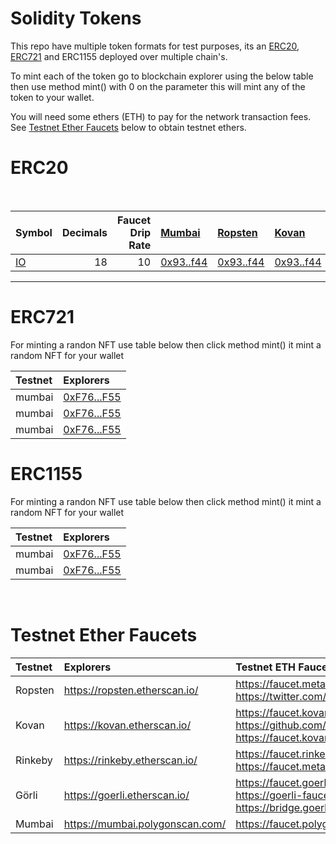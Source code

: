 # Solidity Tokens

This repo have multiple token formats for test purposes, its an [ERC20](#ERC20), [ERC721](#ERC721) and ERC1155 deployed over multiple chain's. 

To mint each of the token go to blockchain explorer using the below table then use method mint() with 0 on the parameter this will mint any of the token to your wallet. 

You will need some ethers (ETH) to pay for the network transaction fees. See [Testnet Ether Faucets](#testnet-ether-faucets) below to obtain testnet ethers.


# ERC20

<br />

Symbol | Decimals | Faucet Drip Rate | [Mumbai](https://mumbai.polygonscan.com/) | [Ropsten](https://ropsten.etherscan.io/) |  [Kovan](https://kovan.etherscan.io/) | [Rinkeby](https://rinkeby.etherscan.io/) | [Görli](https://goerli.etherscan.io/)  
:----- | --------:| ----------------:|:------- |:------- |:------- |:----- |:-----
[IO](contracts/erc20.sol) | 18 | 10 | [0x93..f44](https://mumbai.polygonscan.com/address/0x93cdc98317A07e83a9AA96F69AdA7Af4b37EBf44#code) | [0x93..f44](https://mumbai.polygonscan.com/address/0x93cdc98317A07e83a9AA96F69AdA7Af4b37EBf44#code) | [0x93..f44](https://mumbai.polygonscan.com/address/0x93cdc98317A07e83a9AA96F69AdA7Af4b37EBf44#code) | [0x93..f44](https://mumbai.polygonscan.com/address/0x93cdc98317A07e83a9AA96F69AdA7Af4b37EBf44#code) | [0x93..f44](https://mumbai.polygonscan.com/address/0x93cdc98317A07e83a9AA96F69AdA7Af4b37EBf44#code) | [0x93..f44]


<hr />

# ERC721

For minting a randon NFT use table below then click method mint() it mint a random NFT for your wallet

Testnet   | Explorers                     | 
:-------- |:----------------------------- |
mumbai   | [0xF76...F55](https://mumbai.polygonscan.com/address/0xf601c5489beaCFDB3F318B229114253F7111fA41#code)|
mumbai   | [0xF76...F55](https://mumbai.polygonscan.com/address/0xf601c5489beaCFDB3F318B229114253F7111fA41#code)|
mumbai   | [0xF76...F55](https://mumbai.polygonscan.com/address/0xf601c5489beaCFDB3F318B229114253F7111fA41#code)|


# ERC1155

For minting a randon NFT use table below then click method mint() it mint a random NFT for your wallet

Testnet   | Explorers                     | 
:-------- |:----------------------------- |
mumbai   | [0xF76...F55](https://mumbai.polygonscan.com/address/0x5da9F2d6E8dC4E68923d6c3d88535317ba3bB7eC#code)|
mumbai   | [0xF76...F55](https://mumbai.polygonscan.com/address/0x5da9F2d6E8dC4E68923d6c3d88535317ba3bB7eC#code)|



<br />

# Testnet Ether Faucets

Testnet   | Explorers                     | Testnet ETH Faucets
:-------- |:----------------------------- |:-------------------------
Ropsten   | https://ropsten.etherscan.io/ | https://faucet.metamask.io/<br />https://twitter.com/BokkyPooBah/status/1099498823699714048
Kovan     | https://kovan.etherscan.io/   | https://faucet.kovan.network/<br />https://github.com/kovan-testnet/faucet<br />https://faucet.kovan.radarrelay.com/
Rinkeby   | https://rinkeby.etherscan.io/ | https://faucet.rinkeby.io/<br />https://faucet.metamask.io/
Görli     | https://goerli.etherscan.io/  | https://faucet.goerli.mudit.blog/<br />https://goerli-faucet.slock.it/<br />https://bridge.goerli.com/
Mumbai    | https://mumbai.polygonscan.com/  | https://faucet.polygon.technology/

<br />
